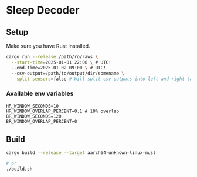 # Sleep Decoder

## Setup

Make sure you have Rust installed.

```bash
cargo run --release /path/ro/raws \
  --start-time=2025-01-01 22:00 \ # UTC!
  --end-time=2025-01-02 09:00 \ # UTC!
  --csv-output=/path/to/output/dir/somename \
  --split-sensors=false # Will split csv outputs into left and right (and combined) if true
```

### Available env variables

```
HR_WINDOW_SECONDS=10
HR_WINDOW_OVERLAP_PERCENT=0.1 # 10% overlap
BR_WINDOW_SECONDS=120
BR_WINDOW_OVERLAP_PERCENT=0
```

## Build

```bash
cargo build --release --target aarch64-unknown-linux-musl

# or
./build.sh
```
